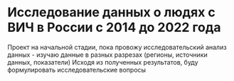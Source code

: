 # Исследование данных о людях с ВИЧ в России с 2014 до 2022 года
Проект на начальной стадии, пока провожу исследовательский анализ данных - изучаю данные в разных разрезах (регионы, источники данных, показатели) 
Исходя из полученных результатов, буду формулировать исследовательские вопросы
